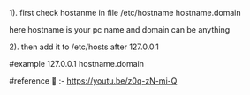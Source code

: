   
  1). first check hostanme in file /etc/hostname
  hostname.domain
  
  here hostname is your pc name and domain can be anything 
  
  
  2). then add it to /etc/hosts
  after 127.0.0.1
  
  #example
  127.0.0.1 hostname.domain
  
  
  
  
  #reference 🦖 :-  https://youtu.be/z0q-zN-mi-Q
